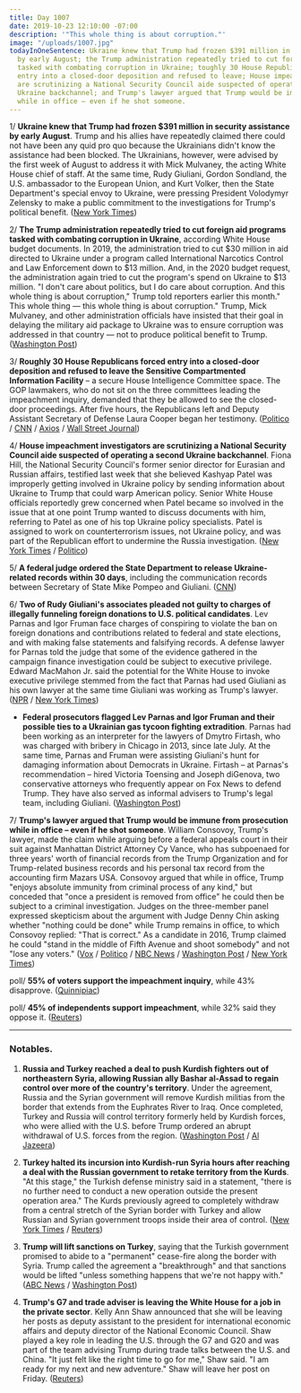 ```yaml
---
title: Day 1007
date: 2019-10-23 12:10:00 -07:00
description: '"This whole thing is about corruption."'
image: "/uploads/1007.jpg"
todayInOneSentence: Ukraine knew that Trump had frozen $391 million in security assistance
  by early August; the Trump administration repeatedly tried to cut foreign aid programs
  tasked with combating corruption in Ukraine; toughly 30 House Republicans forced
  entry into a closed-door deposition and refused to leave; House impeachment investigators
  are scrutinizing a National Security Council aide suspected of operating a second
  Ukraine backchannel; and Trump's lawyer argued that Trump would be immune from prosecution
  while in office – even if he shot someone.
---
```


1/ **Ukraine knew that Trump had frozen $391 million in security assistance by early August**. Trump and his allies have repeatedly claimed there could not have been any quid pro quo because the Ukrainians didn't know the assistance had been blocked. The Ukrainians, however, were advised by the first week of August to address it with Mick Mulvaney, the acting White House chief of staff. At the same time, Rudy Giuliani, Gordon Sondland, the U.S. ambassador to the European Union, and Kurt Volker, then the State Department's special envoy to Ukraine, were pressing President Volodymyr Zelensky to make a public commitment to the investigations for Trump's political benefit. ([New York Times](https://www.nytimes.com/2019/10/23/us/politics/ukraine-aid-freeze-impeachment.html))

2/ **The Trump administration repeatedly tried to cut foreign aid programs tasked with combating corruption in Ukraine**, according White House budget documents. In 2019, the administration tried to cut $30 million in aid directed to Ukraine under a program called International Narcotics Control and Law Enforcement down to $13 million. And, in the 2020 budget request, the administration again tried to cut the program's spend on Ukraine to $13 million. "I don't care about politics, but I do care about corruption. And this whole thing is about corruption," Trump told reporters earlier this month." This whole thing — this whole thing is about corruption." Trump, Mick Mulvaney, and other administration officials have insisted that their goal in delaying the military aid package to Ukraine was to ensure corruption was addressed in that country — not to produce political benefit to Trump. ([Washington Post](https://www.washingtonpost.com/us-policy/2019/10/23/trump-administration-sought-billions-dollars-cuts-programs-aimed-fighting-corruption-ukraine-abroad/))

3/ **Roughly 30 House Republicans forced entry into a closed-door deposition and refused to leave the Sensitive Compartmented Information Facility** – a secure House Intelligence Committee space. The GOP lawmakers, who do not sit on the three committees leading the impeachment inquiry, demanded that they be allowed to see the closed-door proceedings. After five hours, the Republicans left and Deputy Assistant Secretary of Defense Laura Cooper began her testimony. ([Politico](https://www.politico.com/news/2019/10/23/impeachment-republicans-trump-055688) / [CNN](https://www.cnn.com/2019/10/23/politics/republicans-storm-impeachment-inquiry-deposition-laura-cooper/index.html) / [Axios](https://www.axios.com/house-republicans-impeachment-hearing-trump-ukraine-50036a32-6a78-4af4-874f-475fe90db264.html) / [Wall Street Journal](https://www.wsj.com/articles/defense-official-to-testify-on-ukraine-after-pentagon-expressed-misgivings-on-aid-11571833515))

4/ **House impeachment investigators are scrutinizing a National Security Council aide suspected of operating a second Ukraine backchannel**. Fiona Hill, the National Security Council's former senior director for Eurasian and Russian affairs, testified last week that she believed Kashyap Patel was improperly getting involved in Ukraine policy by sending information about Ukraine to Trump that could warp American policy. Senior White House officials reportedly grew concerned when Patel became so involved in the issue that at one point Trump wanted to discuss documents with him, referring to Patel as one of his top Ukraine policy specialists. Patel is assigned to work on counterterrorism issues, not Ukraine policy, and was part of the Republican effort to undermine the Russia investigation. ([New York Times](https://www.nytimes.com/2019/10/23/us/politics/kash-patel-ukraine.html) / [Politico](https://www.politico.com/news/2019/10/23/nunes-protege-ukraine-trump-055837))

5/ **A federal judge ordered the State Department to release Ukraine-related records within 30 days**, including the communication records between Secretary of State Mike Pompeo and Giuliani. ([CNN](https://www.cnn.com/2019/10/23/politics/judge-orders-state-department-to-release-ukraine-records/index.html?no-st=1571866926))

6/ **Two of Rudy Giuliani's associates pleaded not guilty to charges of illegally funneling foreign donations to U.S. political candidates**. Lev Parnas and Igor Fruman face charges of conspiring to violate the ban on foreign donations and contributions related to federal and state elections, and with making false statements and falsifying records. A defense lawyer for Parnas told the judge that some of the evidence gathered in the campaign finance investigation could be subject to executive privilege. Edward MacMahon Jr. said the potential for the White House to invoke executive privilege stemmed from the fact that Parnas had used Giuliani as his own lawyer at the same time Giuliani was working as Trump's lawyer. ([NPR](https://www.npr.org/2019/10/23/772650522/giuliani-associates-plead-not-guilty-to-charges-of-making-illegal-campaign-donat) / [New York Times](https://www.nytimes.com/2019/10/23/nyregion/lev-parnas-igor-fruman-campaign-finance.html))

* **Federal prosecutors flagged Lev Parnas and Igor Fruman and their possible ties to a Ukrainian gas tycoon fighting extradition**. Parnas had been working as an interpreter for the lawyers of Dmytro Firtash, who was charged with bribery in Chicago in 2013, since late July. At the same time, Parnas and Fruman were assisting Giuliani's hunt for damaging information about Democrats in Ukraine. Firtash – at Parnas's recommendation – hired Victoria Toensing and Joseph diGenova, two conservative attorneys who frequently appear on Fox News to defend Trump. They have also served as informal advisers to Trump's legal team, including Giuliani. ([Washington Post](https://www.washingtonpost.com/politics/prosecutors-flagged-possible-ties-between-ukrainian-gas-tycoon-and-giuliani-associates/2019/10/22/4ee22e7c-f020-11e9-b648-76bcf86eb67e_story.html))

7/ **Trump's lawyer argued that Trump would be immune from prosecution while in office – even if he shot someone**. William Consovoy, Trump's lawyer, made the claim while arguing before a federal appeals court in their suit against Manhattan District Attorney Cy Vance, who has subpoenaed for three years' worth of financial records from the Trump Organization and for Trump-related business records and his personal tax record  from the accounting firm Mazars USA. Consovoy argued that while in office, Trump "enjoys absolute immunity from criminal process of any kind," but conceded that "once a president is removed from office" he could then be subject to a criminal investigation. Judges on the three-member panel expressed skepticism about the argument with Judge Denny Chin asking whether "nothing could be done" while Trump remains in office, to which Consovoy replied: "That is correct." As a candidate in 2016, Trump claimed he could "stand in the middle of Fifth Avenue and shoot somebody" and not "lose any voters." ([Vox](https://www.vox.com/2019/10/23/20928680/nothing-could-be-done-trump-fifth-avenue-immunity-mazars-vance) / [Politico](https://www.politico.com/news/2019/10/23/trump-lawyer-prosecuted-shooting-someone-055648) / [NBC News](https://www.nbcnews.com/politics/donald-trump/trump-s-lawyers-argue-he-can-t-be-charged-while-n1070711) / [Washington Post](https://www.washingtonpost.com/local/legal-issues/ny-based-appeals-court-to-decide-whether-manhattan-da-can-get-trumps-tax-returns/2019/10/22/8c491346-ef6e-11e9-8693-f487e46784aa_story.html) / [New York Times](https://www.nytimes.com/2019/10/23/nyregion/trump-taxes-vance.html))

poll/ **55% of voters support the impeachment inquiry**, while 43% disapprove. ([Quinnipiac](https://poll.qu.edu/national/release-detail?ReleaseID=3645))

poll/ **45% of independents support impeachment**, while 32% said they oppose it. ([Reuters](https://www.reuters.com/article/us-usa-trump-whistleblower-poll-idUSKBN1X200Y))

---

### Notables.

1. **Russia and Turkey reached a deal to push Kurdish fighters out of northeastern Syria, allowing Russian ally Bashar al-Assad to regain control over more of the country's territory**. Under the agreement, Russia and the Syrian government will remove Kurdish militias from the border that extends from the Euphrates River to Iraq. Once completed, Turkey and Russia will control territory formerly held by Kurdish forces, who were allied with the U.S. before Trump ordered an abrupt withdrawal of U.S. forces from the region. ([Washington Post](https://www.washingtonpost.com/world/middle_east/turkeys-erdogan-meets-with-putin-in-russia-to-discuss-syrian-operation/2019/10/22/764abcea-f43f-11e9-b2d2-1f37c9d82dbb_story.html) / [Al Jazeera](https://www.aljazeera.com/news/2019/10/russia-urges-kurdish-fighters-withdraw-syria-border-191023073358905.html))

2. **Turkey halted its incursion into Kurdish-run Syria hours after reaching a deal with the Russian government to retake territory from the Kurds**. "At this stage," the Turkish defense ministry said in a statement, "there is no further need to conduct a new operation outside the present operation area." The Kurds previously agreed to completely withdraw from a central stretch of the Syrian border with Turkey and allow Russian and Syrian government troops inside their area of control. ([New York Times](https://www.nytimes.com/2019/10/23/world/middleeast/turkey-russia-syria.html) / [Reuters](https://www.reuters.com/article/us-syria-security/russia-warns-syrian-kurdish-ypg-must-pull-back-or-face-turkish-army-idUSKBN1X20YN))

3. **Trump will lift sanctions on Turkey**, saying that the Turkish government promised to abide to a "permanent" cease-fire along the border with Syria. Trump called the agreement a "breakthrough" and that sanctions would be lifted "unless something happens that we're not happy with." ([ABC News](https://abcnews.go.com/Politics/trump-claiming-big-success-syria-make-white-house/story?id=66467652) / [Washington Post](https://www.washingtonpost.com/politics/trump-poised-to-make-statement-on-turkey-syria-situation-amid-mounting-concerns/2019/10/23/809d3e80-f5a1-11e9-a285-882a8e386a96_story.html))

4. **Trump's G7 and trade adviser is leaving the White House for a job in the private sector**. Kelly Ann Shaw announced that she will be leaving her posts as deputy assistant to the president for international economic affairs and deputy director of the National Economic Council. Shaw played a key role in leading the U.S. through the G7 and G20 and was part of the team advising Trump during trade talks between the U.S. and China. "It just felt like the right time to go for me," Shaw said. "I am ready for my next and new adventure." Shaw will leave her post on Friday. ([Reuters](https://www.reuters.com/article/us-usa-trade-china-shaw-exclusive-idUSKBN1X12O1))